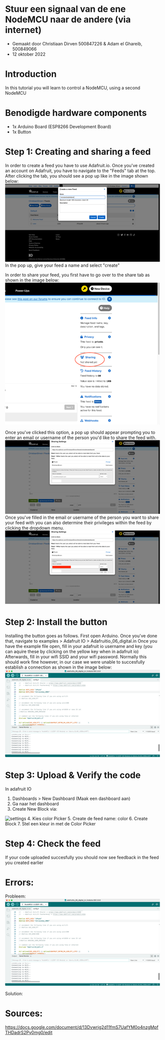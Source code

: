 # Stuur een signaal van de ene NodeMCU naar de andere (via internet)

- Gemaakt door Christiaan Dirven 500847226 & Adam el Ghareib, 500849066
- 12 oktober 2022

# Introduction

In this tutorial you will learn to control a NodeMCU, using a second NodeMCU

# Benodigde hardware components

- 1x Arduino Board (ESP8266 Development Board)
- 1x Button

# Step 1: Creating and sharing a feed

In order to create a feed you have to use Adafruit.io.
Once you've created an account on Adafruit, you have to navigate to the "Feeds" tab at the top.
After clicking the tab, you should see a pop up like in the image shown below:
<img src="/imagesiot/create_feed.png">
In the pop up, give your feed a name and select "create"

In order to share your feed, you first have to go over to the share tab as shown in the image below:
<img src="/imagesiot/feed_sharing.png">

Once you've clicked this option, a pop up should appear prompting you to enter an email or username of the person you'd like
to share the feed with.
<img src="/imagesiot/feed_sharing_2.png">
Once you've filled in the email or username of the person you want to share your feed with you can also determine their
privileges within the feed by clicking the dropdown menu.
<img src="/imagesiot/feed_sharing_3.png">

# Step 2: Install the button

Installing the button goes as follows. First open Arduino. Once you've done that, navigate to examples > Adafruit IO > Adafruitio_06_digital.in
Once you have the example file open, fill in your adafruit io username and key (you can aquire these by clicking on the yellow key when in adafruit io)
Afterwards, fill in your wifi SSID and your wifi password. Normally this should work fine however, in our case we were unable to succesfully
establish a connection as shown in the image below:
<img src="/imagesiot/connection_error.png">

# Step 3: Upload & Verify the code

In adafruit IO

1. Dashboards > New Dashboard (Maak een dashboard aan)
2. Ga naar het dashboard
3. Create New Block  via:
<img src="/images/Settings.png" width="375px" alt="settings">
4. Kies color Picker
5. Create de feed name: color
6. Create Block
7. Stel een kleur in met de Color Picker

# Step 4: Check the feed

If your code uploaded succesfully you should now see feedback in the feed you created earlier

# Errors:

Probleem:
<img src="/imagesiot/connection_error.png">

Solution:


# Sources:

https://docs.google.com/document/d/13Dvwrig2d11fmS7UafYM0o4nzgMpfTHDadrS2Py0mg0/edit
